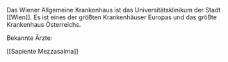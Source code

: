 Das Wiener Allgemeine Krankenhaus ist das Universitätsklinikum der Stadt [[Wien]]. Es ist eines der größten Krankenhäuser Europas und das größte Krankenhaus Österreichs.



Bekannte Ärzte:

[[Sapiente Mezzasalma]]


